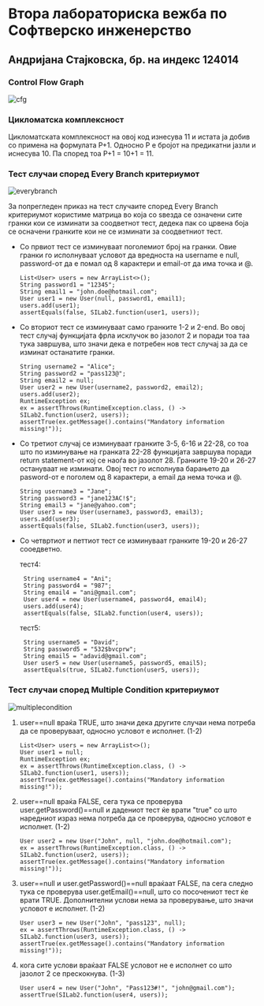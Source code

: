 # Втора лабораториска вежба по Софтверско инженерство


## Андријана Стајковска, бр. на индекс 124014


### Control Flow Graph
![cfg](https://github.com/AndrijanaStajkovska/SI_2023_lab2_124014/assets/18198851/e34a3260-9ba4-4eb6-9c45-1e2c51d88007)



### Цикломатска комплексност
Цикломатската комплексност на овој код изнесува 11 и истата ја добив со примена на формулата P+1. Односно P е бројот на предикатни јазли и иснесува 10. Па според тоа P+1 = 10+1 = 11.


### Тест случаи според Every Branch критериумот
![everybranch](https://github.com/AndrijanaStajkovska/SI_2023_lab2_124014/assets/18198851/d4722bdf-bd91-492f-b72e-7bf1a75cefe9)


За попрегледен приказ на тест случаите според Every Branch критериумот користиме матрица во која со ѕвезда се означени сите гранки кои се изминати за соодветнот тест, дедека пак со црвена боја се осначени гранките кои не се изминати за соодветниот тест.

- Со првиот тест се изминуваат поголемиот број на гранки. Овие гранки го исполнуваат условот да вредноста на username е null, password-от да е помал од 8 карактери и email-от да има точка и @.
   ```
   List<User> users = new ArrayList<>();
   String password1 = "12345";
   String email1 = "john.doe@hotmail.com";
   User user1 = new User(null, password1, email1);
   users.add(user1);
   assertEquals(false, SILab2.function(user1, users));
   ```

- Со вториот тест се изминуваат само гранките 1-2 и 2-end. Во овој тест случај функцијата фрла исклучок во јазолот 2 и поради тоа таа тука завршува, што значи дека е потребен нов тест случај за да се изминат останатите гранки.
   ```
   String username2 = "Alice";
   String password2 = "pass123@";
   String email2 = null;
   User user2 = new User(username2, password2, email2);
   users.add(user2);
   RuntimeException ex;
   ex = assertThrows(RuntimeException.class, () -> SILab2.function(user2, users));
   assertTrue(ex.getMessage().contains("Mandatory information missing!"));
   ```

- Со третиот случај се изминуваат гранките 3-5, 6-16 и 22-28, со тоа што по изминување на гранката 22-28 функцијата завршува поради return statement-от кој се наоѓа во јазолот 28. Гранките 19-20 и 26-27 остануваат не изминати. Овој тест го исполнува барањето да pasword-от е поголем од 8 карактери, а email да нема точка и @.
   ```
   String username3 = "Jane";
   String password3 = "jane123AC!$";
   String email3 = "jane@yahoo.com";
   User user3 = new User(username3, password3, email3);
   users.add(user3);
   assertEquals(false, SILab2.function(user3, users));
   ```

- Со четвртиот и петтиот тест се изминуваат гранките 19-20 и 26-27 сооедветно.

   тест4:
   ```
    String username4 = "Ani";
    String password4 = "987";
    String email4 = "ani@gmail.com";
    User user4 = new User(username4, password4, email4);
    users.add(user4);
    assertEquals(false, SILab2.function(user4, users));
   ```
   тест5:
   ```
    String username5 = "David";
    String password5 = "532$bvcprw";
    String email5 = "adavid@gmail.com";
    User user5 = new User(username5, password5, email5);
    assertEquals(true, SILab2.function(user5, users));
   ```

### Тест случаи според Multiple Condition критериумот
![multiplecondition](https://github.com/AndrijanaStajkovska/SI_2023_lab2_124014/assets/18198851/31cd673f-f527-49e9-b2d9-07370f12c64d)


1. user==null враќа TRUE, што значи дека другите случаи нема потреба да се проверуваат, односно условот е исполнет. (1-2)
   ```
   List<User> users = new ArrayList<>();
   User user1 = null;
   RuntimeException ex;
   ex = assertThrows(RuntimeException.class, () -> SILab2.function(user1, users));
   assertTrue(ex.getMessage().contains("Mandatory information missing!"));
   ```
    
2. user==null враќа FALSE, сега тука се проверува user.getPassword()==null и дадениот тест ќе врати "true" со што наредниот израз нема потреба да се проверува, односно условот е исполнет. (1-2)
   ```
   User user2 = new User("John", null, "john.doe@hotmail.com");
   ex = assertThrows(RuntimeException.class, () -> SILab2.function(user2, users));
   assertTrue(ex.getMessage().contains("Mandatory information missing!"));
   ```

3. user==null и user.getPassword()==null враќаат FALSE, па сега следно тука се проверува user.getEmail()==null, што со посочениот тест ќе врати TRUE. Дополнителни услови нема за проверување, што значи условот е исполнет. (1-2)
   ```
   User user3 = new User("John", "pass123", null);
   ex = assertThrows(RuntimeException.class, () -> SILab2.function(user3, users));
   assertTrue(ex.getMessage().contains("Mandatory information missing!"));
   ```
  
4. кога сите услови враќаат FALSE условот не е исполнет со што јазолот 2 се прескокнува. (1-3)
   ```
   User user4 = new User("John", "Pass123#!", "john@gmail.com");
   assertTrue(SILab2.function(user4, users));
   ```
